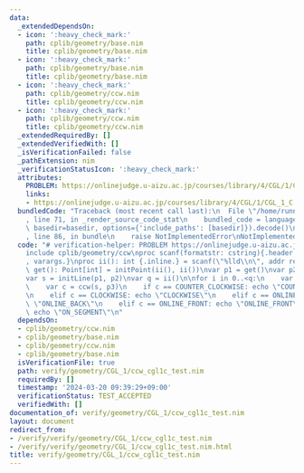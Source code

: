 ```yaml
---
data:
  _extendedDependsOn:
  - icon: ':heavy_check_mark:'
    path: cplib/geometry/base.nim
    title: cplib/geometry/base.nim
  - icon: ':heavy_check_mark:'
    path: cplib/geometry/base.nim
    title: cplib/geometry/base.nim
  - icon: ':heavy_check_mark:'
    path: cplib/geometry/ccw.nim
    title: cplib/geometry/ccw.nim
  - icon: ':heavy_check_mark:'
    path: cplib/geometry/ccw.nim
    title: cplib/geometry/ccw.nim
  _extendedRequiredBy: []
  _extendedVerifiedWith: []
  _isVerificationFailed: false
  _pathExtension: nim
  _verificationStatusIcon: ':heavy_check_mark:'
  attributes:
    PROBLEM: https://onlinejudge.u-aizu.ac.jp/courses/library/4/CGL/1/CGL_1_C
    links:
    - https://onlinejudge.u-aizu.ac.jp/courses/library/4/CGL/1/CGL_1_C
  bundledCode: "Traceback (most recent call last):\n  File \"/home/runner/.local/lib/python3.10/site-packages/onlinejudge_verify/documentation/build.py\"\
    , line 71, in _render_source_code_stat\n    bundled_code = language.bundle(stat.path,\
    \ basedir=basedir, options={'include_paths': [basedir]}).decode()\n  File \"/home/runner/.local/lib/python3.10/site-packages/onlinejudge_verify/languages/nim.py\"\
    , line 86, in bundle\n    raise NotImplementedError\nNotImplementedError\n"
  code: "# verification-helper: PROBLEM https://onlinejudge.u-aizu.ac.jp/courses/library/4/CGL/1/CGL_1_C\n\
    include cplib/geometry/ccw\nproc scanf(formatstr: cstring){.header: \"<stdio.h>\"\
    , varargs.}\nproc ii(): int {.inline.} = scanf(\"%lld\\n\", addr result)\n\nproc\
    \ get(): Point[int] = initPoint(ii(), ii())\nvar p1 = get()\nvar p2 = get()\n\
    var s = initLine(p1, p2)\nvar q = ii()\n\nfor i in 0..<q:\n    var p3 = get()\n\
    \    var c = ccw(s, p3)\n    if c == COUNTER_CLOCKWISE: echo \"COUNTER_CLOCKWISE\"\
    \n    elif c == CLOCKWISE: echo \"CLOCKWISE\"\n    elif c == ONLINE_BACK: echo\
    \ \"ONLINE_BACK\"\n    elif c == ONLINE_FRONT: echo \"ONLINE_FRONT\"\n    else:\
    \ echo \"ON_SEGMENT\"\n"
  dependsOn:
  - cplib/geometry/ccw.nim
  - cplib/geometry/base.nim
  - cplib/geometry/ccw.nim
  - cplib/geometry/base.nim
  isVerificationFile: true
  path: verify/geometry/CGL_1/ccw_cgl1c_test.nim
  requiredBy: []
  timestamp: '2024-03-20 09:39:29+09:00'
  verificationStatus: TEST_ACCEPTED
  verifiedWith: []
documentation_of: verify/geometry/CGL_1/ccw_cgl1c_test.nim
layout: document
redirect_from:
- /verify/verify/geometry/CGL_1/ccw_cgl1c_test.nim
- /verify/verify/geometry/CGL_1/ccw_cgl1c_test.nim.html
title: verify/geometry/CGL_1/ccw_cgl1c_test.nim
---
```

